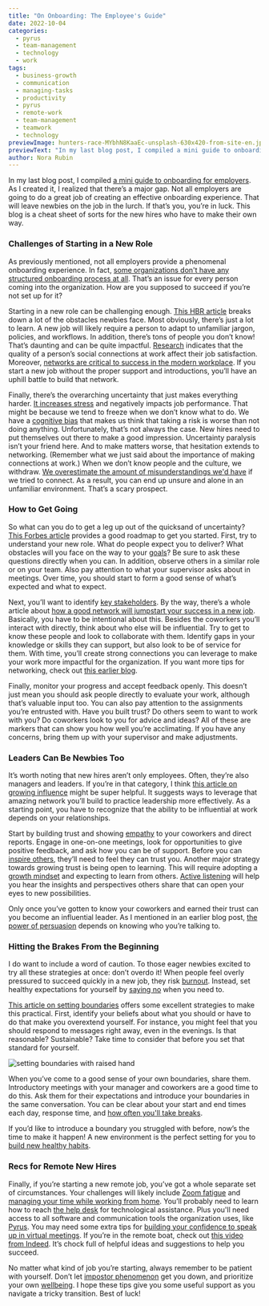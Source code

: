 ```yaml
---
title: "On Onboarding: The Employee's Guide"
date: 2022-10-04
categories:
  - pyrus
  - team-management
  - technology
  - work
tags:
  - business-growth
  - communication
  - managing-tasks
  - productivity
  - pyrus
  - remote-work
  - team-management
  - teamwork
  - technology
previewImage: hunters-race-MYbhN8KaaEc-unsplash-630x420-from-site-en.jpg
previewText: "In my last blog post, I compiled a mini guide to onboarding for employers. As I created it, I realized that there’s a major gap. Not all employers are going to do a great job of creating an effective onboarding experience. That will leave newbies on the job in the lurch. If that’s you, you’re in luck. This blog is a cheat sheet of sorts for the new hires who have to make their own way."
author: Nora Rubin
---
```

In my last blog post, I compiled [a mini guide to onboarding for employers](https://pyrus.com/en/blog/on-onboarding-employers-guide). As I created it, I realized that there’s a major gap. Not all employers are going to do a great job of creating an effective onboarding experience. That will leave newbies on the job in the lurch. If that’s you, you’re in luck. This blog is a cheat sheet of sorts for the new hires who have to make their own way.

### **Challenges of Starting in a New Role**

As previously mentioned, not all employers provide a phenomenal onboarding experience. In fact, [some organizations don't have any structured onboarding process at all](https://www.businessnewsdaily.com/9936-consequences-poor-onboarding.html). That’s an issue for every person coming into the organization. How are you supposed to succeed if you’re not set up for it?

Starting in a new role can be challenging enough. [This HBR article](https://hbr.org/2022/02/why-starting-a-new-job-feels-so-awkward) breaks down a lot of the obstacles newbies face. Most obviously, there’s just a lot to learn. A new job will likely require a person to adapt to unfamiliar jargon, policies, and workflows. In addition, there’s tons of people you don’t know! That’s daunting and can be quite impactful. [Research](https://onlinelibrary.wiley.com/doi/abs/10.1111/j.1468-2370.2009.00270.x) indicates that the quality of a person’s social connections at work affect their job satisfaction. Moreover, [networks are critical to success in the modern workplace](https://hbr.org/2021/11/how-to-succeed-quickly-in-a-new-role). If you start a new job without the proper support and introductions, you’ll have an uphill battle to build that network.

Finally, there’s the overarching uncertainty that just makes everything harder. [It increases stress](https://www.sciencedirect.com/science/article/abs/pii/S0191886902000910) and negatively impacts job performance. That might be because we tend to freeze when we don’t know what to do. We have a [cognitive bias](https://pyrus.com/en/blog/make-the-most-of-mental-shortcuts) that makes us think that taking a risk is worse than not doing anything. Unfortunately, that’s not always the case. New hires need to put themselves out there to make a good impression. Uncertainty paralysis isn’t your friend here. And to make matters worse, that hesitation extends to networking. (Remember what we just said about the importance of making connections at work.) When we don’t know people and the culture, we withdraw. [We overestimate the amount of misunderstandings we'd have](https://psycnet.apa.org/record/2021-92058-001) if we tried to connect. As a result, you can end up unsure and alone in an unfamiliar environment. That’s a scary prospect.

### **How to Get Going**

So what can you do to get a leg up out of the quicksand of uncertainty? [This Forbes article](https://www.forbes.com/sites/alisacohn/2022/02/28/the-most-effective-practices-to-onboard-yourself-from-an-expert-on-influence/?sh=2b429abd626f) provides a good roadmap to get you started. First, try to understand your new role. What do people expect you to deliver? What obstacles will you face on the way to your [goals](https://pyrus.com/en/blog/ready-set-goals)? Be sure to ask these questions directly when you can. In addition, observe others in a similar role or on your team. Also pay attention to what your supervisor asks about in meetings. Over time, you should start to form a good sense of what’s expected and what to expect.

Next, you’ll want to identify [key stakeholders](https://pyrus.com/en/blog/hold-on-to-stakeholders). By the way, there’s a whole article about [how a good network will jumpstart your success in a new job](https://hbr.org/2021/11/how-to-succeed-quickly-in-a-new-role). Basically, you have to be intentional about this. Besides the coworkers you’ll interact with directly, think about who else will be influential. Try to get to know these people and look to collaborate with them. Identify gaps in your knowledge or skills they can support, but also look to be of service for them. With time, you’ll create strong connections you can leverage to make your work more impactful for the organization. If you want more tips for networking, check out [this earlier blog](https://pyrus.com/en/blog/building-your-network-in-a-remote-landscape).

Finally, monitor your progress and accept feedback openly. This doesn’t just mean you should ask people directly to evaluate your work, although that’s valuable input too. You can also pay attention to the assignments you’re entrusted with. Have you built trust? Do others seem to want to work with you? Do coworkers look to you for advice and ideas? All of these are markers that can show you how well you’re acclimating. If you have any concerns, bring them up with your supervisor and make adjustments.

### **Leaders Can Be Newbies Too**

It’s worth noting that new hires aren’t only employees. Often, they’re also managers and leaders. If you’re in that category, I think [this article on growing influence](https://hbr.org/2021/09/3-ways-to-grow-your-influence-in-a-new-job) might be super helpful. It suggests ways to leverage that amazing network you’ll build to practice leadership more effectively. As a starting point, you have to recognize that the ability to be influential at work depends on your relationships.

Start by building trust and showing [empathy](https://pyrus.com/en/blog/role-empathy-work) to your coworkers and direct reports. Engage in one-on-one meetings, look for opportunities to give positive feedback, and ask how you can be of support. Before you can [inspire others](https://pyrus.com/en/blog/an-inspired-approach-to-inspiration), they’ll need to feel they can trust you. Another major strategy towards growing trust is being open to learning. This will require adopting a [growth mindset](https://pyrus.com/en/blog/molding-mindset-flourishing-by-failing) and expecting to learn from others. [Active listening](https://pyrus.com/en/blog/take-active-role-active-listening) will help you hear the insights and perspectives others share that can open your eyes to new possibilities.

Only once you’ve gotten to know your coworkers and earned their trust can you become an influential leader. As I mentioned in an earlier blog post, [the power of persuasion](https://pyrus.com/en/blog/powers-of-persuasion) depends on knowing who you’re talking to. 

### **Hitting the Brakes From the Beginning**

I do want to include a word of caution. To those eager newbies excited to try all these strategies at once: don’t overdo it! When people feel overly pressured to succeed quickly in a new job, they risk [burnout](https://pyrus.com/en/blog/fighting-the-fires-of-burnout-in-covid-times). Instead, set healthy expectations for yourself by [saying no](https://pyrus.com/en/blog/a-yes-to-saying-no) when you need to.

[This article on setting boundaries](https://hbr.org/2022/04/how-to-set-healthy-boundaries-when-starting-a-new-job) offers some excellent strategies to make this practical. First, identify your beliefs about what you should or have to do that make you overextend yourself. For instance, you might feel that you should respond to messages right away, even in the evenings. Is that reasonable? Sustainable? Take time to consider that before you set that standard for yourself.

![setting boundaries with raised hand](nadine-shaabana-M_f3f8DGRg-unsplash-300x200.webp)

When you’ve come to a good sense of your own boundaries, share them. Introductory meetings with your manager and coworkers are a good time to do this. Ask them for their expectations and introduce your boundaries in the same conversation. You can be clear about your start and end times each day, response time, and [how often you'll take breaks](https://pyrus.com/en/blog/break-it-up-the-why).

If you’d like to introduce a boundary you struggled with before, now’s the time to make it happen! A new environment is the perfect setting for you to [build new healthy habits](https://pyrus.com/en/blog/making-and-breaking-habits-in-brain-and-behavior).

### **Recs for Remote New Hires**

Finally, if you’re starting a new remote job, you’ve got a whole separate set of circumstances. Your challenges will likely include [Zoom fatigue](https://pyrus.com/en/blog/zooming-away-from-virtual-meetings) and [managing your time while working from home](https://pyrus.com/en/blog/saved-by-the-bell-how-to-time-productivity-at-home). You’ll probably need to learn how to reach [the help desk](https://pyrus.com/en/blog/how-help-desk-solutions-help-you) for technological assistance. Plus you'll need access to all software and communication tools the organization uses, like [Pyrus](https://pyrus.com/en). You may need some extra tips for [building your confidence to speak up in virtual meetings](https://pyrus.com/en/blog/building-confidence-for-speaking-up-in-virtual-meetings). If you’re in the remote boat, check out [this video from Indeed](https://www.youtube.com/watch?v=aj8X1oY2PXY). It’s chock full of helpful ideas and suggestions to help you succeed.

No matter what kind of job you’re starting, always remember to be patient with yourself. Don’t let [impostor phenomenon](https://pyrus.com/en/blog/impostor-phenomenon-faking-you-out) get you down, and prioritize your own [wellbeing](https://pyrus.com/en/blog/dive-into-the-8-dimensions-of-wellness). I hope these tips give you some useful support as you navigate a tricky transition. Best of luck!